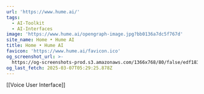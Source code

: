 ```yaml
---
url: 'https://www.hume.ai/'
tags:
  - AI-Toolkit
  - AI-Interfaces
image: 'https://www.hume.ai/opengraph-image.jpg?bb0136a7dc5f767d'
site_name: Home • Hume AI
title: Home • Hume AI
favicon: 'https://www.hume.ai/favicon.ico'
og_screenshot_url: >-
  https://og-screenshots-prod.s3.amazonaws.com/1366x768/80/false/edf183c5934d0b7576e658de717b0caf767a18afda6c57d4dce805308268f8dd.jpeg
og_last_fetch: 2025-03-07T05:29:25.878Z
---
```

[[Voice User Interface]]

